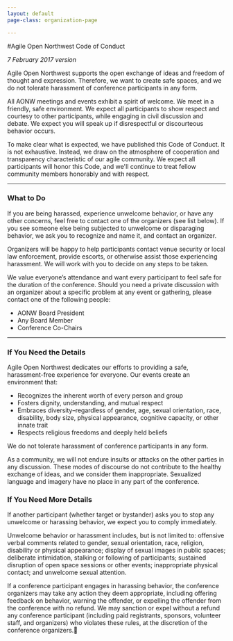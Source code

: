 ```yaml
---
layout: default
page-class: organization-page

---
```


#Agile Open Northwest Code of Conduct

_7 February 2017 version_

Agile Open Northwest supports the open exchange of ideas and freedom of thought and expression. Therefore, we want to create safe 
spaces, and we do not tolerate harassment of conference participants in any form.

All AONW meetings and events exhibit a spirit of welcome. We meet in a friendly, safe environment. We expect all participants to show 
respect and courtesy to other participants, while engaging in civil discussion and debate. We expect you will speak up if 
disrespectful or discourteous behavior occurs.

To make clear what is expected, we have published this Code of Conduct. It is not exhaustive. Instead, we draw on the atmosphere of 
cooperation and transparency characteristic of our agile community. We expect all participants will honor this Code, and we'll 
continue to treat fellow community members honorably and with respect.

---

<h3>What to Do</h3>
If you are being harassed, experience unwelcome behavior, or have any other concerns, feel free to contact one of the organizers 
(see list below). If you see someone else being subjected to unwelcome or disparaging behavior, we ask you to recognize and name it, 
and contact an organizer. 

Organizers will be happy to help participants contact venue security or local law enforcement, provide escorts, or otherwise assist 
those experiencing harassment. We will work with you to decide on any steps to be taken. 

We value everyone’s attendance and want every participant to feel safe for the duration of the conference. Should you need a private 
discussion with an organizer about a specific problem at any event or gathering, please contact one of the following people:

* AONW Board President
* Any Board Member
* Conference Co-Chairs

---

<h3>If You Need the Details</h3>
Agile Open Northwest dedicates our efforts to providing a safe, harassment-free experience for everyone. Our events create an 
environment that: 

* Recognizes the inherent worth of every person and group
* Fosters dignity, understanding, and mutual respect
* Embraces diversity–regardless of gender, age, sexual orientation, race, disability, body size, physical appearance, cognitive capacity, or other innate trait
* Respects religious freedoms and deeply held beliefs

We do not tolerate harassment of conference participants in any form.

As a community, we will not endure insults or attacks on the other parties in any discussion. These modes of discourse do not 
contribute to the healthy exchange of ideas, and we consider them inappropriate. Sexualized language and imagery have no place in any 
part of the conference. 

<h3>If You Need More Details</h3>
If another participant (whether target or bystander) asks you to stop any unwelcome or harassing behavior, we expect you to comply 
immediately.

Unwelcome behavior or harassment includes, but is not limited to: offensive verbal comments related to gender, sexual orientation, 
race, religion, disability or physical appearance; display of sexual images in public spaces; deliberate intimidation, stalking or 
following of participants; sustained disruption of open space sessions or other events; inappropriate physical contact; and unwelcome 
sexual attention. 

If a conference participant engages in harassing behavior, the conference organizers may take any action they deem appropriate, 
including offering feedback on behavior, warning the offender, or expelling the offender from the conference with no refund. We may 
sanction or expel without a refund any conference participant (including paid registrants, sponsors, volunteer staff, and organizers) 
who violates these rules, at the discretion of the conference organizers.
